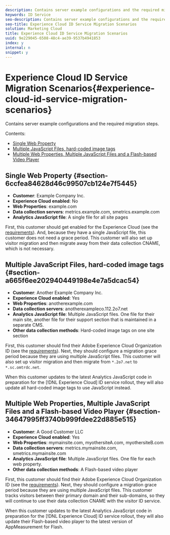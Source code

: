 ```yaml
---
description: Contains server example configurations and the required migration steps.
keywords: ID Service
seo-description: Contains server example configurations and the required migration steps.
seo-title: Experience Cloud ID Service Migration Scenarios
solution: Marketing Cloud
title: Experience Cloud ID Service Migration Scenarios
uuid: 9e229045-6508-48c4-ae39-9537b4941853
index: y
internal: n
snippet: y
---
```


# Experience Cloud ID Service Migration Scenarios{#experience-cloud-id-service-migration-scenarios}

Contains server example configurations and the required migration steps.

Contents: 

<ul class="simplelist">
 <li><a href="../../mcvid-reference/mcvid-analytics-reference/mcvid-migration-scenarios.md#section-6ccfea84628d46c99507cb124e7f5445" format="dita" scope="local"> Single Web Property</a></li>
 <li><a href="../../mcvid-reference/mcvid-analytics-reference/mcvid-migration-scenarios.md#section-a665f6ee202940449198e4e7a5dcac54" format="dita" scope="local"> Multiple JavaScript Files, hard-coded image tags</a></li>
 <li><a href="../../mcvid-reference/mcvid-analytics-reference/mcvid-migration-scenarios.md#section-34647995ff3740b999fdee22d885e515" format="dita" scope="local"> Multiple Web Properties, Multiple JavaScript Files and a Flash-based Video Player</a></li>
</ul>

## Single Web Property {#section-6ccfea84628d46c99507cb124e7f5445}

* **Customer**: Example Company Inc. 
* **Experience Cloud enabled**: No 
* **Web Properties**: example.com 
* **Data collection servers**: metrics.example.com, smetrics.example.com 
* **Analytics JavaScript file**: A single file for all site pages

First, this customer should get enabled for the Experience Cloud (see the [requirements](../../mcvid-reference/mcvid-requirements.md#concept-b9374b5db89a43ecb6e6ff7ed4b8de8b)). And, because they have a single JavaScript file, this customer does not need a grace period. This customer will also set up visitor migration and then migrate away from their data collection CNAME, which is not necessary.

## Multiple JavaScript Files, hard-coded image tags {#section-a665f6ee202940449198e4e7a5dcac54}

* **Customer**: Another Example Company Inc. 
* **Experience Cloud enabled**: Yes 
* **Web Properties**: anotherexample.com 
* **Data collection servers**: anotherexampleco.112.2o7.net 
* **Analytics JavaScript file**: Multiple JavaScript files. One file for their main site, another file for their support section that is maintained in a separate CMS. 
* **Other data collection methods**: Hard-coded image tags on one site section

First, this customer should find their Adobe Experience Cloud Organization ID (see the [requirements](../../mcvid-reference/mcvid-requirements.md#concept-b9374b5db89a43ecb6e6ff7ed4b8de8b)). Next, they should configure a migration grace period because they are using multiple JavaScript files. This customer will also set up visitor migration and then migrate from `*.2o7.net` to `*.sc.omtrdc.net`.

When this customer updates to the latest Analytics JavaScript code in preparation for the [!DNL Experience Cloud] ID service rollout, they will also update all hard-coded image tags to use JavaScript instead.

## Multiple Web Properties, Multiple JavaScript Files and a Flash-based Video Player {#section-34647995ff3740b999fdee22d885e515}

* **Customer**: A Good Customer LLC 
* **Experience Cloud enabled**: Yes 
* **Web Properties**: mymainsite.com, myothersiteA.com, myothersiteB.com 
* **Data collection servers**: metrics.mymainsite.com, smetrics.mymainsite.com 
* **Analytics JavaScript file**: Multiple JavaScript files. One file for each web property. 
* **Other data collection methods**: A Flash-based video player

First, this customer should find their Adobe Experience Cloud Organization ID (see the [requirements](../../mcvid-reference/mcvid-requirements.md#concept-b9374b5db89a43ecb6e6ff7ed4b8de8b)). Next, they should configure a migration grace period because they are using multiple JavaScript files. This customer tracks visitors between their primary domain and their sub-domains, so they will continue to use their data collection CNAME with the visitor ID service.

When this customer updates to the latest Analytics JavaScript code in preparation for the [!DNL Experience Cloud] ID service rollout, they will also update their Flash-based video player to the latest version of AppMeasurement for Flash. 
